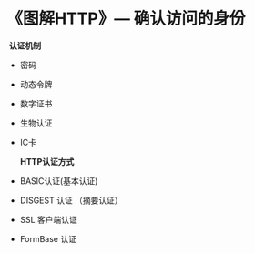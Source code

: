 # 《图解HTTP》— 确认访问的身份

​	**认证机制**

* 密码

* 动态令牌

* 数字证书

* 生物认证

* IC卡

  **HTTP认证方式**

* BASIC认证(基本认证)

* DISGEST 认证 （摘要认证）

* SSL 客户端认证

* FormBase 认证 

